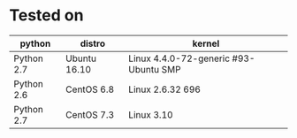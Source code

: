 # Tested on

python | distro | kernel
--- | --- | ---
Python 2.7 | Ubuntu 16.10 | Linux 4.4.0-72-generic #93-Ubuntu SMP
Python 2.6 | CentOS 6.8 | Linux 2.6.32 696
Python 2.7 | CentOS 7.3 | Linux 3.10
